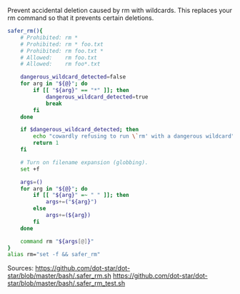 Prevent accidental deletion caused by rm with wildcards. This replaces your rm command so that it prevents certain deletions.

```bash
safer_rm(){
    # Prohibited: rm *
    # Prohibited: rm * foo.txt
    # Prohibited: rm foo.txt *
    # Allowed:    rm foo.txt
    # Allowed:    rm foo*.txt

    dangerous_wildcard_detected=false
    for arg in "${@}"; do
        if [[ "${arg}" == "*" ]]; then
            dangerous_wildcard_detected=true
            break
        fi
    done

    if $dangerous_wildcard_detected; then
        echo "cowardly refusing to run \`rm' with a dangerous wildcard"
        return 1
    fi

    # Turn on filename expansion (globbing).
    set +f

    args=()
    for arg in "${@}"; do
        if [[ "${arg}" =~ " " ]]; then
            args+=("${arg}")
        else
            args+=(${arg})
        fi
    done

    command rm "${args[@]}"
}
alias rm="set -f && safer_rm"
```

Sources:
https://github.com/dot-star/dot-star/blob/master/bash/.safer_rm.sh
https://github.com/dot-star/dot-star/blob/master/bash/.safer_rm_test.sh